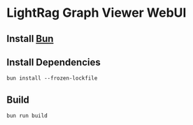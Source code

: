 # LightRag Graph Viewer WebUI

## Install [Bun](https://bun.sh/docs/installation)


## Install Dependencies

`bun install --frozen-lockfile`

## Build

`bun run build`
